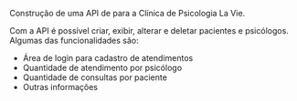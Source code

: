 Construção de uma API de para a Clínica de Psicologia La Vie.

Com a API é possível criar, exibir, alterar e deletar pacientes e psicólogos. Algumas das funcionalidades são:

* Área de login para cadastro de atendimentos
* Quantidade de atendimento por psicólogo
* Quantidade de consultas por paciente
* Outras informações
